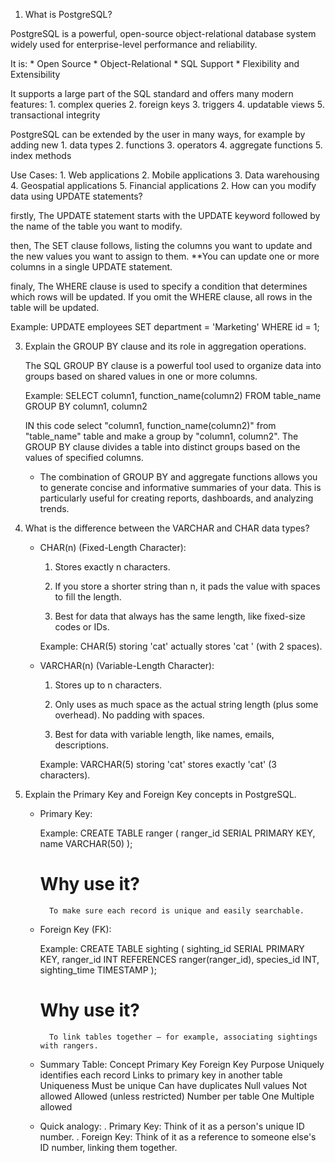 1. What is PostgreSQL?

PostgreSQL is a powerful, open-source object-relational database system widely used for enterprise-level performance and reliability.

It is:
    * Open Source
    * Object-Relational
    * SQL Support
    * Flexibility and Extensibility

It supports a large part of the SQL standard and offers many modern features:
    1. complex queries
    2. foreign keys
    3. triggers
    4. updatable views
    5. transactional integrity

PostgreSQL can be extended by the user in many ways, for example by adding new
    1. data types
    2. functions
    3. operators
    4. aggregate functions
    5. index methods

Use Cases:
    1. Web applications
    2. Mobile applications
    3. Data warehousing
    4. Geospatial applications
    5. Financial applications
2. How can you modify data using UPDATE statements?

firstly,
    The UPDATE statement starts with the UPDATE keyword followed by the name of the table you want to modify.

then,
    The SET clause follows, listing the columns you want to update and the new values you want to assign to them.
    **You can update one or more columns in a single UPDATE statement.

finaly,
    The WHERE clause is used to specify a condition that determines which rows will be updated. If you omit the WHERE clause, all rows in the table will be updated.

Example:
    UPDATE employees
    SET department = 'Marketing'
    WHERE id = 1;

3. Explain the GROUP BY clause and its role in aggregation operations.

    The SQL GROUP BY clause is a powerful tool used to organize data into groups based on shared values in one or more columns.

    Example:
        SELECT column1, function_name(column2) FROM table_name
        GROUP BY column1, column2

    IN this code select "column1, function_name(column2)" from "table_name" table and make a group by "column1, column2". The GROUP BY clause divides a table into distinct groups based on the values of specified columns.

    * The combination of GROUP BY and aggregate functions allows you to generate concise and informative summaries of your data. This is particularly useful for creating reports, dashboards, and analyzing trends.


4. What is the difference between the VARCHAR and CHAR data types?

    * CHAR(n) (Fixed-Length Character):

        1. Stores exactly n characters.

        2. If you store a shorter string than n, it pads the value with spaces to fill the length.

        3. Best for data that always has the same length, like fixed-size codes or IDs.

        Example: CHAR(5) storing 'cat' actually stores 'cat ' (with 2 spaces).

    * VARCHAR(n) (Variable-Length Character):

        1. Stores up to n characters.

        2. Only uses as much space as the actual string length (plus some overhead).
        No padding with spaces.

        3. Best for data with variable length, like names, emails, descriptions.

        Example: VARCHAR(5) storing 'cat' stores exactly 'cat' (3 characters).


5. Explain the Primary Key and Foreign Key concepts in PostgreSQL.

    * Primary Key:

        Example:
        CREATE TABLE ranger (
            ranger_id SERIAL PRIMARY KEY,
            name VARCHAR(50)
        );

        # Why use it?
            To make sure each record is unique and easily searchable.

    * Foreign Key (FK):

        Example:
        CREATE TABLE sighting (
            sighting_id SERIAL PRIMARY KEY,
            ranger_id INT REFERENCES ranger(ranger_id),
            species_id INT,
            sighting_time TIMESTAMP
        );

        # Why use it?
            To link tables together — for example, associating sightings with rangers.

    * Summary Table:
        Concept	Primary Key	Foreign Key
        Purpose	Uniquely identifies each record	Links to primary key in another table
        Uniqueness	Must be unique	Can have duplicates
        Null values	Not allowed	Allowed (unless restricted)
        Number per table	One	Multiple allowed

    * Quick analogy:
        . Primary Key: Think of it as a person's unique ID number.
        . Foreign Key: Think of it as a reference to someone else's ID number, linking them together.

